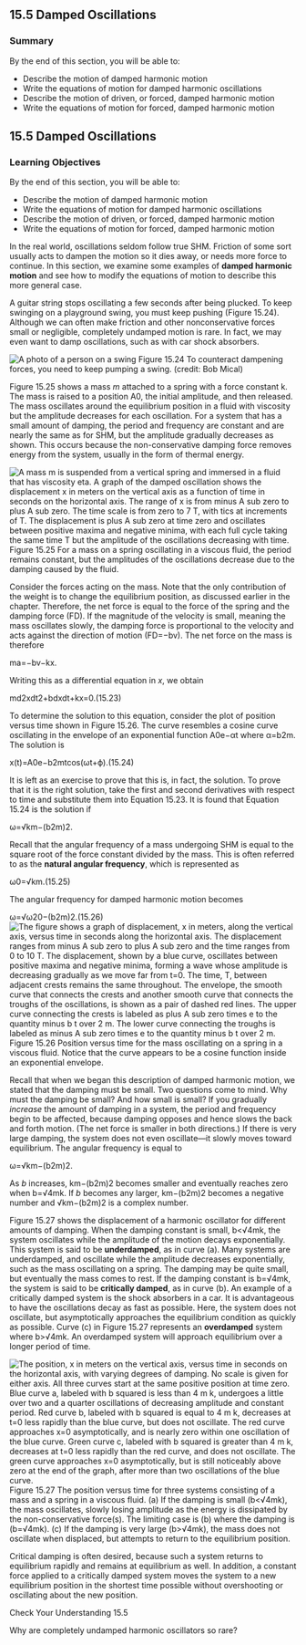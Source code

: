 ##  15.5 Damped Oscillations 

### Summary

By the end of this section, you will be able to: 

  - Describe the motion of damped harmonic motion
  - Write the equations of motion for damped harmonic oscillations
  - Describe the motion of driven, or forced, damped harmonic motion
  - Write the equations of motion for forced, damped harmonic motion

## 15.5 Damped Oscillations

### Learning Objectives

By the end of this section, you will be able to: 

  - Describe the motion of damped harmonic motion
  - Write the equations of motion for damped harmonic oscillations
  - Describe the motion of driven, or forced, damped harmonic motion
  - Write the equations of motion for forced, damped harmonic motion

In the real world, oscillations seldom follow true SHM. Friction of some sort usually acts to dampen the motion so it dies away, or needs more force to continue. In this section, we examine some examples of **damped harmonic motion** and see how to modify the equations of motion to describe this more general case.

A guitar string stops oscillating a few seconds after being plucked. To keep swinging on a playground swing, you must keep pushing (Figure 15.24). Although we can often make friction and other nonconservative forces small or negligible, completely undamped motion is rare. In fact, we may even want to damp oscillations, such as with car shock absorbers.

![A photo of a person on a swing][1] Figure 15.24 To counteract dampening forces, you need to keep pumping a swing. (credit: Bob Mical) 

Figure 15.25 shows a mass _m_ attached to a spring with a force constant k. The mass is raised to a position A0, the initial amplitude, and then released. The mass oscillates around the equilibrium position in a fluid with viscosity but the amplitude decreases for each oscillation. For a system that has a small amount of damping, the period and frequency are constant and are nearly the same as for SHM, but the amplitude gradually decreases as shown. This occurs because the non-conservative damping force removes energy from the system, usually in the form of thermal energy.

![A mass m is suspended from a vertical spring and immersed in a fluid that has viscosity eta. A graph of the damped oscillation shows the displacement x in meters on the vertical axis as a function of time in seconds on the horizontal axis. The range of x is from minus A sub zero to plus A sub zero. The time scale is from zero to 7 T, with tics at increments of T. The displacement is plus A sub zero at time zero and oscillates between positive maxima and negative minima, with each full cycle taking the same time T but the amplitude of the oscillations decreasing with time.][2] Figure 15.25 For a mass on a spring oscillating in a viscous fluid, the period remains constant, but the amplitudes of the oscillations decrease due to the damping caused by the fluid. 

Consider the forces acting on the mass. Note that the only contribution of the weight is to change the equilibrium position, as discussed earlier in the chapter. Therefore, the net force is equal to the force of the spring and the damping force (FD). If the magnitude of the velocity is small, meaning the mass oscillates slowly, the damping force is proportional to the velocity and acts against the direction of motion (FD=−bv). The net force on the mass is therefore

ma=−bv−kx.

Writing this as a differential equation in _x_, we obtain

md2xdt2+bdxdt+kx=0.(15.23) 

To determine the solution to this equation, consider the plot of position versus time shown in Figure 15.26. The curve resembles a cosine curve oscillating in the envelope of an exponential function A0e−αt where α=b2m. The solution is

x(t)=A0e−b2mtcos(ωt+ϕ).(15.24) 

It is left as an exercise to prove that this is, in fact, the solution. To prove that it is the right solution, take the first and second derivatives with respect to time and substitute them into Equation 15.23. It is found that Equation 15.24 is the solution if

ω=√km−(b2m)2.

Recall that the angular frequency of a mass undergoing SHM is equal to the square root of the force constant divided by the mass. This is often referred to as the **natural angular frequency**, which is represented as

ω0=√km.(15.25) 

The angular frequency for damped harmonic motion becomes

ω=√ω20−(b2m)2.(15.26) ![The figure shows a graph of displacement, x in meters, along the vertical axis, versus time in seconds along the horizontal axis. The displacement ranges from minus A sub zero to plus A sub zero and the time ranges from 0 to 10 T. The displacement, shown by a blue curve, oscillates between positive maxima and negative minima, forming a wave whose amplitude is decreasing gradually as we move far from t=0. The time, T, between adjacent crests remains the same throughout. The envelope, the smooth curve that connects the crests and another smooth curve that connects the troughs of the oscillations, is shown as a pair of dashed red lines. The upper curve connecting the crests is labeled as plus A sub zero times e to the quantity minus b t over 2 m. The lower curve connecting the troughs is labeled as minus A sub zero times e to the quantity minus b t over 2 m.][3] Figure 15.26 Position versus time for the mass oscillating on a spring in a viscous fluid. Notice that the curve appears to be a cosine function inside an exponential envelope. 

Recall that when we began this description of damped harmonic motion, we stated that the damping must be small. Two questions come to mind. Why must the damping be small? And how small is small? If you gradually _increase_ the amount of damping in a system, the period and frequency begin to be affected, because damping opposes and hence slows the back and forth motion. (The net force is smaller in both directions.) If there is very large damping, the system does not even oscillate—it slowly moves toward equilibrium. The angular frequency is equal to

ω=√km−(b2m)2.

As _b_ increases, km−(b2m)2 becomes smaller and eventually reaches zero when b=√4mk. If _b_ becomes any larger, km−(b2m)2 becomes a negative number and √km−(b2m)2 is a complex number.

Figure 15.27 shows the displacement of a harmonic oscillator for different amounts of damping. When the damping constant is small, b<√4mk, the system oscillates while the amplitude of the motion decays exponentially. This system is said to be **underdamped**, as in curve (a). Many systems are underdamped, and oscillate while the amplitude decreases exponentially, such as the mass oscillating on a spring. The damping may be quite small, but eventually the mass comes to rest. If the damping constant is b=√4mk, the system is said to be **critically damped**, as in curve (b). An example of a critically damped system is the shock absorbers in a car. It is advantageous to have the oscillations decay as fast as possible. Here, the system does not oscillate, but asymptotically approaches the equilibrium condition as quickly as possible. Curve (c) in Figure 15.27 represents an **overdamped** system where b>√4mk. An overdamped system will approach equilibrium over a longer period of time.

![The position, x in meters on the vertical axis, versus time in seconds on the horizontal axis, with varying degrees of damping. No scale is given for either axis. All three curves start at the same positive position at time zero. Blue curve a, labeled with b squared is less than 4 m k, undergoes a little over two and a quarter oscillations of decreasing amplitude and constant period. Red curve b, labeled with b squared is equal to 4 m k, decreases at t=0 less rapidly than the blue curve, but does not oscillate. The red curve approaches x=0 asymptotically, and is nearly zero within one oscillation of the blue curve. Green curve c, labeled with b squared is greater than 4 m k, decreases at t=0 less rapidly than the red curve, and does not oscillate. The green curve approaches x=0 asymptotically, but is still noticeably above zero at the end of the graph, after more than two oscillations of the blue curve.][4] Figure 15.27 The position versus time for three systems consisting of a mass and a spring in a viscous fluid. (a) If the damping is small (b<√4mk), the mass oscillates, slowly losing amplitude as the energy is dissipated by the non-conservative force(s). The limiting case is (b) where the damping is (b=√4mk). (c) If the damping is very large (b>√4mk), the mass does not oscillate when displaced, but attempts to return to the equilibrium position. 

Critical damping is often desired, because such a system returns to equilibrium rapidly and remains at equilibrium as well. In addition, a constant force applied to a critically damped system moves the system to a new equilibrium position in the shortest time possible without overshooting or oscillating about the new position.

Check Your Understanding 15.5 

Why are completely undamped harmonic oscillators so rare?

   [1]: https://cnx.org/resources/5fd23485ec24e4e641dc79163c226f7c199fc7bc
   [2]: https://cnx.org/resources/d18c613564e43c302c3a9c0a7b1f0dddd42ee692
   [3]: https://cnx.org/resources/4081211e4df1d5fef25f78e022d8eb4b708b3100
   [4]: https://cnx.org/resources/099738507202ad0bda848743bd9ff9241b63c26e

